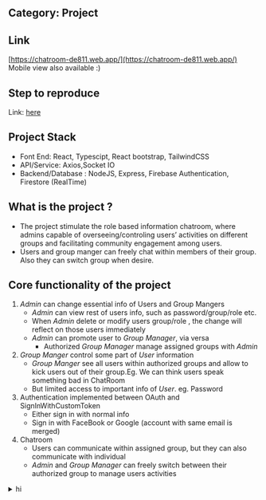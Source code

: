 ## Category: Project
## Link
   [https://chatroom-de811.web.app/](https://chatroom-de811.web.app/)   Mobile view also available :)
## Step to reproduce
  Link: [here](https://docs.google.com/document/d/1IxNiWsmE-X5t2-CrKTQ8kuNW9fpzrY0Rcxd-rjcwTZo/edit?usp=sharing)
## Project Stack 
  * Font End: React, Typescipt, React bootstrap, TailwindCSS
  * API/Service: Axios,Socket IO
  * Backend/Database : NodeJS, Express, Firebase Authentication, Firestore (RealTime)
    
## What is the project ?
  * The project stimulate the role based information chatroom, where admins capable of  overseeing/controling users’ activities on different groups and facilitating community engagement among users.
  * Users and group manger can freely chat within members of their group. Also they can switch group when desire.

## Core functionality of the project
  1. *Admin* can change essential info of Users and Group Mangers
      * *Admin* can view rest of users info, such as password/group/role etc. 
      * When *Admin* delete or modify users group/role , the change will reflect on those users immediately 
      * *Admin* can promote user to *Group Manager*, via versa 
           * Authorized *Group Manager* manage assigned groups with *Admin*
  2. *Group Manger* control some part of *User* information
      * *Group Manger* see all users within authorized groups  and allow to kick users out of their group.Eg. We can think users speak something bad in ChatRoom
      * But limited access to important info of *User*. eg. Password
  3. Authentication implemented  between OAuth and SignInWithCustomToken
       * Either sign in with normal info
       * Sign in with FaceBook or Google (account with same email is merged)
  5. Chatroom
      * Users can communicate within assigned group, but they can also communicate with individual
      * *Admin* and *Group Manager* can freely switch between their authorized group to manage users activities


<details>
   <summary>hi</summary>
   <br/>
     <p>sdfsdfdf</p>
     <p>&nbsp;&nbsp;fsfdf</p>
     <ul>
        <li>fsdfdsf</li>
        <ul>
           <ul>
           <li>fsfdf</li>
           </ul>
        </ul>
     </ul>
      

</details>

